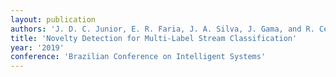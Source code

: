```yaml
---
layout: publication
authors: 'J. D. C. Junior, E. R. Faria, J. A. Silva, J. Gama, and R. Cerri'
title: 'Novelty Detection for Multi-Label Stream Classification'
year: '2019'
conference: 'Brazilian Conference on Intelligent Systems'
---
```

